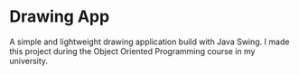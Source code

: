 # Drawing App

A simple and lightweight drawing application build with Java Swing. I made this project during the Object Oriented Programming course in my university.
